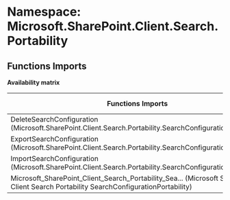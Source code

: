 # Namespace: Microsoft.SharePoint.Client.Search.Portability

## Functions Imports

**Availability matrix**

Functions Imports | SPO | SP 2019 | SP 2016 | SP 2013
----------|:---:|:-------:|:-------:|:-------
DeleteSearchConfiguration (Microsoft.SharePoint.Client.Search.Portability.SearchConfigurationPortability) | ❌ | ❌ | ❌ | ✅
ExportSearchConfiguration (Microsoft.SharePoint.Client.Search.Portability.SearchConfigurationPortability) | ❌ | ❌ | ❌ | ✅
ImportSearchConfiguration (Microsoft.SharePoint.Client.Search.Portability.SearchConfigurationPortability) | ❌ | ❌ | ❌ | ✅
<span title="Microsoft_SharePoint_Client_Search_Portability_SearchConfigurationPortability">Microsoft_SharePoint_Client_Search_Portability_Sea...</span> (Microsoft SharePoint Client Search Portability SearchConfigurationPortability) | ❌ | ❌ | ❌ | ✅